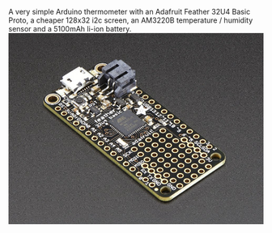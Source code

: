 A very simple Arduino thermometer with an Adafruit Feather 32U4 Basic Proto, a cheaper 128x32 i2c screen, an AM3220B temperature / humidity sensor and a 5100mAh li-ion battery.
![](https://github.com/ScoobieSnax/Arduino-Thermometer-128x32/blob/master/IMG/32u4.jpg)
